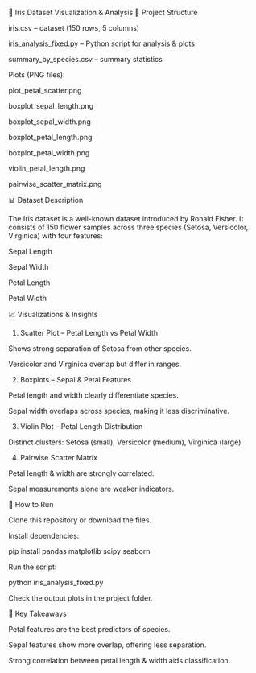 🌸 Iris Dataset Visualization & Analysis
📂 Project Structure

iris.csv – dataset (150 rows, 5 columns)

iris_analysis_fixed.py – Python script for analysis & plots

summary_by_species.csv – summary statistics

Plots (PNG files):

plot_petal_scatter.png

boxplot_sepal_length.png

boxplot_sepal_width.png

boxplot_petal_length.png

boxplot_petal_width.png

violin_petal_length.png

pairwise_scatter_matrix.png

📊 Dataset Description

The Iris dataset is a well-known dataset introduced by Ronald Fisher.
It consists of 150 flower samples across three species (Setosa, Versicolor, Virginica) with four features:

Sepal Length

Sepal Width

Petal Length

Petal Width

📈 Visualizations & Insights
1. Scatter Plot – Petal Length vs Petal Width

Shows strong separation of Setosa from other species.

Versicolor and Virginica overlap but differ in ranges.

2. Boxplots – Sepal & Petal Features

Petal length and width clearly differentiate species.

Sepal width overlaps across species, making it less discriminative.

3. Violin Plot – Petal Length Distribution

Distinct clusters: Setosa (small), Versicolor (medium), Virginica (large).

4. Pairwise Scatter Matrix

Petal length & width are strongly correlated.

Sepal measurements alone are weaker indicators.

🚀 How to Run

Clone this repository or download the files.

Install dependencies:

pip install pandas matplotlib scipy seaborn


Run the script:

python iris_analysis_fixed.py


Check the output plots in the project folder.

📌 Key Takeaways

Petal features are the best predictors of species.

Sepal features show more overlap, offering less separation.

Strong correlation between petal length & width aids classification.
